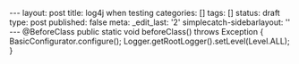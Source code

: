 --- layout: post title: log4j when testing categories: \[\] tags: \[\] status: draft type: post published: false meta: \_edit\_last: \'2\' simplecatch-sidebarlayout: \'\' --- @BeforeClass public static void beforeClass() throws Exception \{ BasicConfigurator.configure(); Logger.getRootLogger().setLevel(Level.ALL); } 
